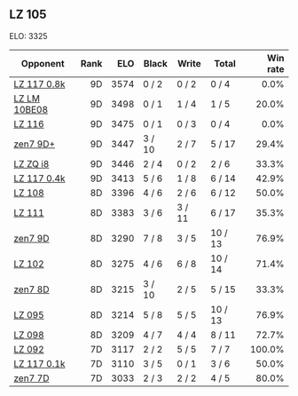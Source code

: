 ## LZ 105 ##

ELO: 3325

Opponent | Rank | ELO | Black | Write | Total | Win rate
---------|-----:|----:|-------|-------|-------|-------:
[LZ 117 0.8k](LZ%20117%200.8k.md) | 9D | 3574 | 0 / 2 | 0 / 2 | 0 / 4 | 0.0%
[LZ LM 10BE08](LZ%20LM%2010BE08.md) | 9D | 3498 | 0 / 1 | 1 / 4 | 1 / 5 | 20.0%
[LZ 116](LZ%20116.md) | 9D | 3475 | 0 / 1 | 0 / 3 | 0 / 4 | 0.0%
[zen7 9D+](zen7%209D+.md) | 9D | 3447 | 3 / 10 | 2 / 7 | 5 / 17 | 29.4%
[LZ ZQ i8](LZ%20ZQ%20i8.md) | 9D | 3446 | 2 / 4 | 0 / 2 | 2 / 6 | 33.3%
[LZ 117 0.4k](LZ%20117%200.4k.md) | 9D | 3413 | 5 / 6 | 1 / 8 | 6 / 14 | 42.9%
[LZ 108](LZ%20108.md) | 8D | 3396 | 4 / 6 | 2 / 6 | 6 / 12 | 50.0%
[LZ 111](LZ%20111.md) | 8D | 3383 | 3 / 6 | 3 / 11 | 6 / 17 | 35.3%
[zen7 9D](zen7%209D.md) | 8D | 3290 | 7 / 8 | 3 / 5 | 10 / 13 | 76.9%
[LZ 102](LZ%20102.md) | 8D | 3275 | 4 / 6 | 6 / 8 | 10 / 14 | 71.4%
[zen7 8D](zen7%208D.md) | 8D | 3215 | 3 / 10 | 2 / 5 | 5 / 15 | 33.3%
[LZ 095](LZ%20095.md) | 8D | 3214 | 5 / 8 | 5 / 5 | 10 / 13 | 76.9%
[LZ 098](LZ%20098.md) | 8D | 3209 | 4 / 7 | 4 / 4 | 8 / 11 | 72.7%
[LZ 092](LZ%20092.md) | 7D | 3117 | 2 / 2 | 5 / 5 | 7 / 7 | 100.0%
[LZ 117 0.1k](LZ%20117%200.1k.md) | 7D | 3110 | 3 / 5 | 0 / 1 | 3 / 6 | 50.0%
[zen7 7D](zen7%207D.md) | 7D | 3033 | 2 / 3 | 2 / 2 | 4 / 5 | 80.0%
